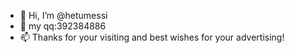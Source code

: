 - 👋 Hi, I’m @hetumessi
- 💞️ my qq:392384886
- 📫 Thanks for your visiting and best wishes for your advertising!

<!---
hetumessi/hetumessi is a ✨ special ✨ repository because its `README.md` (this file) appears on your GitHub profile.
You can click the Preview link to take a look at your changes.
--->
